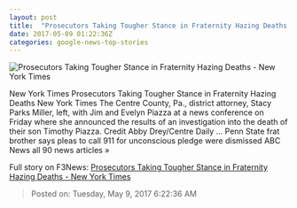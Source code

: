 ```yaml
---
layout: post
title:  "Prosecutors Taking Tougher Stance in Fraternity Hazing Deaths - New York Times"
date: 2017-05-09 01:22:36Z
categories: google-news-top-stories
---
```


![Prosecutors Taking Tougher Stance in Fraternity Hazing Deaths - New York Times](https://static01.nyt.com/images/2017/05/09/us/09pennstate/09pennstate-facebookJumbo.jpg)

New York Times Prosecutors Taking Tougher Stance in Fraternity Hazing Deaths New York Times The Centre County, Pa., district attorney, Stacy Parks Miller, left, with Jim and Evelyn Piazza at a news conference on Friday where she announced the results of an investigation into the death of their son Timothy Piazza. Credit Abby Drey/Centre Daily ... Penn State frat brother says pleas to call 911 for unconscious pledge were dismissed ABC News all 90 news articles »


Full story on F3News: [Prosecutors Taking Tougher Stance in Fraternity Hazing Deaths - New York Times](http://www.f3nws.com/n/DAu3hF)

> Posted on: Tuesday, May 9, 2017 6:22:36 AM
